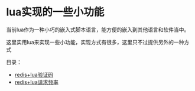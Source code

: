 # lua实现的一些小功能 #
当前lua作为一种小巧的嵌入式脚本语言，能方便的嵌入到其他语言和软件当中。

这里实用lua来实现一些小功能，实现方式有很多，这里只不过提供另外的一种方式

目录：
* [redis+lua验证码](/redis+lua验证码.md)
* [redis+lua请求频率](/redis+lua请求频率.md)

